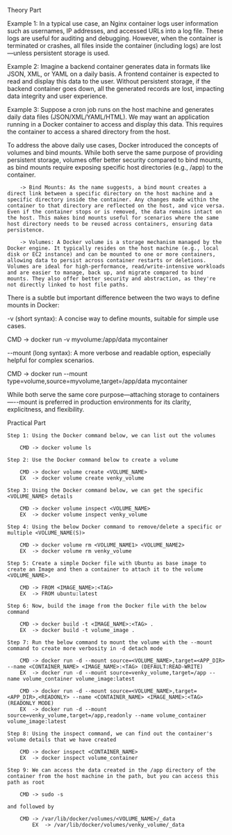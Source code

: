 Theory Part

Example 1: In a typical use case, an Nginx container logs user information such as usernames, IP addresses, and accessed URLs into a log file. These logs are useful for auditing and debugging. However, when the container is terminated or crashes, all files inside the container (including logs) are lost—unless persistent storage is used.
	
Example 2: Imagine a backend container generates data in formats like JSON, XML, or YAML on a daily basis. A frontend container is expected to read and display this data to the user. Without persistent storage, if the backend container goes down, all the generated records are lost, impacting data integrity and user experience.
	
Example 3: Suppose a cron job runs on the host machine and generates daily data files (JSON/XML/YAML/HTML). We may want an application running in a Docker container to access and display this data. This requires the container to access a shared directory from the host.
	
To address the above daily use cases, Docker introduced the concepts of volumes and bind mounts. While both serve the same purpose of providing persistent storage, volumes offer better security compared to bind mounts, as bind mounts require exposing specific host directories (e.g., /app) to the container.
	
		-> Bind Mounts: As the name suggests, a bind mount creates a direct link between a specific directory on the host machine and a specific directory inside the container. Any changes made within the container to that directory are reflected on the host, and vice versa. Even if the container stops or is removed, the data remains intact on the host. This makes bind mounts useful for scenarios where the same host directory needs to be reused across containers, ensuring data persistence.
		
		-> Volumes: A Docker volume is a storage mechanism managed by the Docker engine. It typically resides on the host machine (e.g., local disk or EC2 instance) and can be mounted to one or more containers, allowing data to persist across container restarts or deletions. Volumes are ideal for high-performance, read/write-intensive workloads and are easier to manage, back up, and migrate compared to bind mounts. They also offer better security and abstraction, as they're not directly linked to host file paths.

There is a subtle but important difference between the two ways to define mounts in Docker:

-v (short syntax): A concise way to define mounts, suitable for simple use cases.
	
 CMD -> docker run -v myvolume:/app/data mycontainer
	
--mount (long syntax): A more verbose and readable option, especially helpful for complex scenarios.

 CMD -> docker run --mount type=volume,source=myvolume,target=/app/data mycontainer

While both serve the same core purpose—attaching storage to containers—--mount is preferred in production environments for its clarity, explicitness, and flexibility.

Practical Part

	Step 1: Using the Docker command below, we can list out the volumes 
		
		CMD -> docker volume ls

	Step 2: Use the Docker command below to create a volume

		CMD -> docker volume create <VOLUME_NAME> 
		EX  -> docker volume create venky_volume

	Step 3: Using the Docker command below, we can get the specific <VOLUME_NAME> details

		CMD -> docker volume inspect <VOLUME_NAME>
		EX  -> docker volume inspect venky_volume
		
	Step 4: Using the below Docker command to remove/delete a specific or multiple <VOLUME_NAME(S)>

		CMD -> docker volume rm <VOLUME_NAME1> <VOLUME_NAME2>
		EX  -> docker volume rm venky_volume

	Step 5: Create a simple Docker file with Ubuntu as base image to create an Image and then a container to attach it to the volume <VOLUME_NAME>. 

		CMD -> FROM <IMAGE_NAME>:<TAG>
		EX  -> FROM ubuntu:latest
		
	Step 6: Now, build the image from the Docker file with the below command

		CMD -> docker build -t <IMAGE_NAME>:<TAG> .
		EX  -> docker build -t volume_image .
		
	Step 7: Run the below command to mount the volume with the --mount command to create more verbosity in -d detach mode

		CMD -> docker run -d --mount source=<VOLUME_NAME>,target=<APP_DIR> --name <CONTAINER_NAME> <IMAGE_NAME>:<TAG> (DEFAULT:READ-WRITE)
		EX  -> docker run -d --mount source=venky_volume,target=/app --name volume_container volume_image:latest
		
		CMD -> docker run -d --mount source=<VOLUME_NAME>,target=<APP_DIR>,<READONLY> --name <CONTAINER_NAME> <IMAGE_NAME>:<TAG> (READONLY MODE)
		EX  -> docker run -d --mount source=venky_volume,target=/app,readonly --name volume_container volume_image:latest
		
	Step 8: Using the inspect command, we can find out the container's volume details that we have created 

		CMD -> docker inspect <CONTAINER_NAME>
		EX  -> docker inspect volume_container

  	Step 9: We can access the data created in the /app directory of the container from the host machine in the path, but you can access this path as root

   		CMD -> sudo -s

    and followed by

		CMD -> /var/lib/docker/volumes/<VOLUME_NAME>/_data
        	EX  -> /var/lib/docker/volumes/venky_volume/_data

